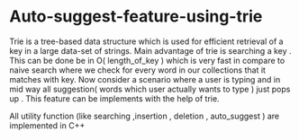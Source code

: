 # Auto-suggest-feature-using-trie

Trie is a tree-based data structure which is used for efficient retrieval of a key in a large data-set of strings. Main advantage of trie is searching a key . This can be done be in O( length_of_key ) which is very fast in compare to naive search where we check for every word in our collections that it matches with key.  Now consider a scenario where a user is typing and in mid way all suggestion( words which user actually wants to type ) just pops up . This feature can be implements with the help of trie.

All utility function (like searching ,insertion , deletion , auto_suggest ) are implemented in C++
